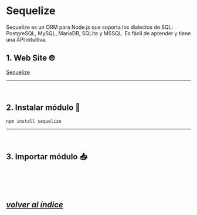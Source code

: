 # Sequelize
Sequelize es un ORM para Node.js que soporta los dialectos de SQL: PostgreSQL, MySQL, MariaDB, SQLite y MSSQL. Es fácil de aprender y tiene una API intuitiva.

## 1. Web Site 🌐
[Sequelize](https://sequelize.org/)

---
<br>

## 2. Instalar módulo 🔧
`npm install sequelize`

---
<br>

## 3. Importar módulo 📥





<br><br><br>

## *[volver al índice](../../index.md)*